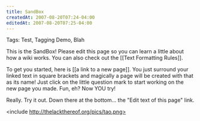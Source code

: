 ```yaml
---
title: SandBox
createdAt: 2007-08-20T07:24-04:00
editedAt: 2007-08-20T07:25-04:00
---
```


Tags: Test, Tagging Demo, Blah

This is the SandBox! Please edit this page so you can learn a little about how a wiki works. You can also check out the [[Text Formatting Rules]].

To get you started, here is [[a link to a new page]]. You just surround your linked text in square brackets and magically a page will be created with that as its name! Just click on the little question mark to start working on the new page you made. Fun, eh? Now YOU try!

Really. Try it out. Down there at the bottom... the "Edit text of this page" link.

<include http://thelackthereof.org/pics/tao.png>

